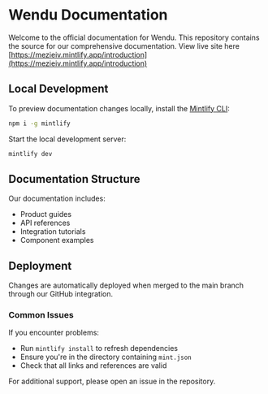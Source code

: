 # Wendu Documentation

Welcome to the official documentation for Wendu. This repository contains the source for our comprehensive documentation. View live site here [https://mezieiv.mintlify.app/introduction](https://mezieiv.mintlify.app/introduction)

## Local Development

To preview documentation changes locally, install the [Mintlify CLI](https://www.npmjs.com/package/mintlify):

```bash
npm i -g mintlify
```

Start the local development server:

```bash
mintlify dev
```

## Documentation Structure

Our documentation includes:
- Product guides
- API references
- Integration tutorials
- Component examples

## Deployment

Changes are automatically deployed when merged to the main branch through our GitHub integration.

### Common Issues

If you encounter problems:
- Run `mintlify install` to refresh dependencies
- Ensure you're in the directory containing `mint.json`
- Check that all links and references are valid

For additional support, please open an issue in the repository.
